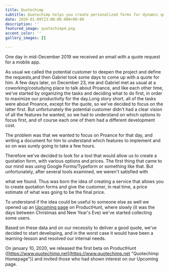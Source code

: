 ```yaml
---
title: Quotechimp
subtitle: Quotechimp helps you create personalized forms for dynamic quotes and reservations.
date: 2020-01-09T23:00:00.000+00:00
description: ''
featured_image: quotechimp4.png
accent_color: ''
gallery_images: []

---
```

One day in mid-December 2019 we received an email with a quote request for a mobile app.

As usual we called the potential customer to deepen the project and define the requests,and then Gabriel took some days to come up with a quote for him. A few days later, on December 23, me and Gabriel met as usual at a coworking/costudying place to talk about Proance, and like each other time, we've started by organizing the tasks and deciding what to do first, in order to maximize our productivity for the day.Long story short, all of the tasks were about Proance, except for the quote, so we've decided to focus on the latter first. But unfortunately the potential customer didn't had a clear vision of all the features he wanted, so we had to understand on which options to focus first, and of course each one of them had a different development cost.

The problem was that we wanted to focus on Proance for that day, and writing a document for him to understand which features to implement and so on was surely going to take a few hours.

Therefore we've decided to look for a tool that would allow us to create a quotation form, with various options and prices. The first thing that came to our mind was using Google Forms/Typeform or something like that. But unfortunately, after several tools examined, we weren't satisfied with

what we found. Thus was born the idea of creating a service that allows you to create quotation forms and give the customer, in real time, a price estimate of what was going to be the final price.

To understand if the idea could be useful to someone else as well we opened up an [Upcoming page](https://www.producthunt.com/upcoming/quotechimp "Quotechimp's Upcoming page") on ProductHunt, where slowly (it was the days between Christmas and New Year's Eve) we've started collecting some users.

Based on these data and on our necessity to deliver a good quote, we've decided to start developing, and in the worst case it would have been a learning-lesson and resolved our internal needs.

On january 10, 2020, we released the first beta on ProductHunt ([https://www.quotechimp.net](https://www.quotechimp.net "Quotechimp Homepage")) and invited those who had shown interest on our Upcoming page.